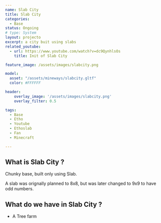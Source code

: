 ```yaml
---
name: Slab City
title: Slab City
categories:
  - Base
status: Ongoing
# type: System
layout: projecto
excerpt: a city buit using slabs
related_youtube:
  - url: https://www.youtube.com/watch?v=dc9QynhlsOs
    title: Init of Slab City

feature_image: /assets/images/slabcity.png

model:
  asset: "/assets/mineways/slabcity.gltf"
  color: #FFFFFF

header: 
    overlay_image: '/assets/images/slabcity.png'
    overlay_filter: 0.5 

tags:
  - Base
  - Etho
  - Youtube
  - Ethoslab
  - Fan
  - Minecraft

---
```


## What is Slab City ?
Chunky base, built only using Slab.

A slab was orignally planned to 8x8, but was later changed to 9x9 to have odd numbers.

## What do we have in Slab City ?
* A Tree farm